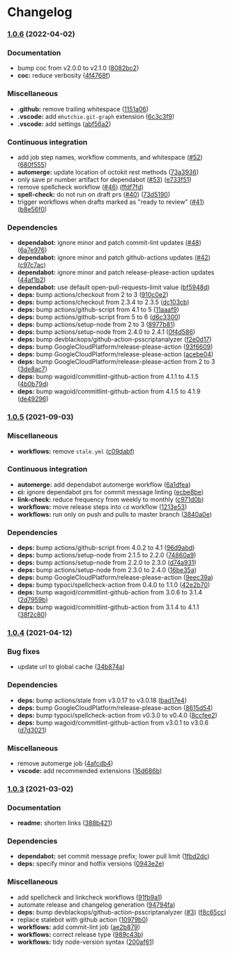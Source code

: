 # Changelog

### [1.0.6](https://github.com/Fdawgs/ford-sync-update-checker/compare/v1.0.5...v1.0.6) (2022-04-02)

### Documentation

-   bump coc from v2.0.0 to v2.1.0 ([8082bc2](https://github.com/Fdawgs/ford-sync-update-checker/commit/8082bc2e28f6390e9c646f37bd0e9c93f2d21ece))
-   **coc:** reduce verbosity ([4f4768f](https://github.com/Fdawgs/ford-sync-update-checker/commit/4f4768f0d6e87e4c1125c01933d663e1887e584e))

### Miscellaneous

-   **.github:** remove trailing whitespace ([1151a06](https://github.com/Fdawgs/ford-sync-update-checker/commit/1151a066bfb1c953e296971457d113daccbaba7c))
-   **.vscode:** add `mhutchie.git-graph` extension ([6c3c3f9](https://github.com/Fdawgs/ford-sync-update-checker/commit/6c3c3f9913c7024dd8d3f501b7db63a38129d985))
-   **.vscode:** add settings ([abf56a2](https://github.com/Fdawgs/ford-sync-update-checker/commit/abf56a2584acd087857b03a0adfcefd6124936f5))

### Continuous integration

-   add job step names, workflow comments, and whitespace ([#52](https://github.com/Fdawgs/ford-sync-update-checker/issues/52)) ([680f555](https://github.com/Fdawgs/ford-sync-update-checker/commit/680f555963acee15d9bca58ef4361d47e4d8bf8e))
-   **automerge:** update location of octokit rest methods ([73a3936](https://github.com/Fdawgs/ford-sync-update-checker/commit/73a3936d1db38ac906f162c2b5aa224611f5f1fe))
-   only save pr number artifact for dependabot ([#53](https://github.com/Fdawgs/ford-sync-update-checker/issues/53)) ([e733f51](https://github.com/Fdawgs/ford-sync-update-checker/commit/e733f5149a455cdc7b051766d6419af63d7bd6f3))
-   remove spellcheck workflow ([#46](https://github.com/Fdawgs/ford-sync-update-checker/issues/46)) ([ffdf7fd](https://github.com/Fdawgs/ford-sync-update-checker/commit/ffdf7fdfaa7f308462a0d0e407831f69d7a5a6a3))
-   **spell-check:** do not run on draft prs ([#40](https://github.com/Fdawgs/ford-sync-update-checker/issues/40)) ([73d5190](https://github.com/Fdawgs/ford-sync-update-checker/commit/73d51900cc68a93216e7326b2febf82ae46c92ee))
-   trigger workflows when drafts marked as "ready to review" ([#41](https://github.com/Fdawgs/ford-sync-update-checker/issues/41)) ([b8e56f0](https://github.com/Fdawgs/ford-sync-update-checker/commit/b8e56f0a51fa2ab0a40da550f2fd12de6cc95fc6))

### Dependencies

-   **dependabot:** ignore minor and patch commit-lint updates ([#48](https://github.com/Fdawgs/ford-sync-update-checker/issues/48)) ([6a7e976](https://github.com/Fdawgs/ford-sync-update-checker/commit/6a7e976b7e73fe73c74ba8a7d69875a7265b082d))
-   **dependabot:** ignore minor and patch github-actions updates ([#42](https://github.com/Fdawgs/ford-sync-update-checker/issues/42)) ([c97c7ac](https://github.com/Fdawgs/ford-sync-update-checker/commit/c97c7ac38bcd8cf1401227f1e44f02d17a182af8))
-   **dependabot:** ignore minor and patch release-please-action updates ([44af1b2](https://github.com/Fdawgs/ford-sync-update-checker/commit/44af1b2f0530f10e7a7e826de841d314fcc2f307))
-   **dependabot:** use default open-pull-requests-limit value ([bf5948d](https://github.com/Fdawgs/ford-sync-update-checker/commit/bf5948d59c6cf54174bcb68b84b6caba38f6324e))
-   **deps:** bump actions/checkout from 2 to 3 ([910c0e2](https://github.com/Fdawgs/ford-sync-update-checker/commit/910c0e2dc088236414c0d99929cc827c36884884))
-   **deps:** bump actions/checkout from 2.3.4 to 2.3.5 ([dc103cb](https://github.com/Fdawgs/ford-sync-update-checker/commit/dc103cbeae07353315b2a9f2ac86b98a2968e0b0))
-   **deps:** bump actions/github-script from 4.1 to 5 ([11aaaf9](https://github.com/Fdawgs/ford-sync-update-checker/commit/11aaaf9bf7ddb3aed6ed70791479bb773604ef6c))
-   **deps:** bump actions/github-script from 5 to 6 ([d6c3300](https://github.com/Fdawgs/ford-sync-update-checker/commit/d6c33007ffdbd5eff26e3db513195f2c6b65f7d1))
-   **deps:** bump actions/setup-node from 2 to 3 ([8977b81](https://github.com/Fdawgs/ford-sync-update-checker/commit/8977b81e8484b746a08167b0700b22b2d3871ca9))
-   **deps:** bump actions/setup-node from 2.4.0 to 2.4.1 ([0f4d586](https://github.com/Fdawgs/ford-sync-update-checker/commit/0f4d586120b56ed75a1fbf1164c31e56c355bbb3))
-   **deps:** bump devblackops/github-action-psscriptanalyzer ([f2e0d17](https://github.com/Fdawgs/ford-sync-update-checker/commit/f2e0d17733102d53c6ccc34fb70c4fd1677ec4c1))
-   **deps:** bump GoogleCloudPlatform/release-please-action ([93f6609](https://github.com/Fdawgs/ford-sync-update-checker/commit/93f6609ddf8eb0c757b37e38befc367e79dbc94a))
-   **deps:** bump GoogleCloudPlatform/release-please-action ([acebe04](https://github.com/Fdawgs/ford-sync-update-checker/commit/acebe042b0ad9f49c64d629fb9845b47b7163125))
-   **deps:** bump GoogleCloudPlatform/release-please-action from 2 to 3 ([3de8ac7](https://github.com/Fdawgs/ford-sync-update-checker/commit/3de8ac74d5c12e98f09a76c60c9e8e0aa8d23072))
-   **deps:** bump wagoid/commitlint-github-action from 4.1.1 to 4.1.5 ([4b0b79d](https://github.com/Fdawgs/ford-sync-update-checker/commit/4b0b79d5a1367215379921a69cda9967064b15f7))
-   **deps:** bump wagoid/commitlint-github-action from 4.1.5 to 4.1.9 ([de49296](https://github.com/Fdawgs/ford-sync-update-checker/commit/de492964a9d6cd0685adb4c2a777296ba4cf57ac))

### [1.0.5](https://github.com/Fdawgs/ford-sync-update-checker/compare/v1.0.4...v1.0.5) (2021-09-03)

### Miscellaneous

-   **workflows:** remove `stale.yml` ([c09dabf](https://github.com/Fdawgs/ford-sync-update-checker/commit/c09dabf212ad0a708ac3a3032eb617535cf21e04))

### Continuous integration

-   **automerge:** add dependabot automerge workflow ([6a1dfea](https://github.com/Fdawgs/ford-sync-update-checker/commit/6a1dfea2e98f8c043d23428bf20dc20f363ccd10))
-   **ci:** ignore dependabot prs for commit message linting ([ecbe8be](https://github.com/Fdawgs/ford-sync-update-checker/commit/ecbe8be9be183056d927f7ff7d25854adb522bcf))
-   **link-check:** reduce frequency from weekly to monthly ([c971d0b](https://github.com/Fdawgs/ford-sync-update-checker/commit/c971d0bc4db9bcdf9d98f67667162088e9aeb5fd))
-   **workflows:** move release steps into `cd` workflow ([1213e53](https://github.com/Fdawgs/ford-sync-update-checker/commit/1213e53155c8e73a8d843e45635c4209a2a5a914))
-   **workflows:** run only on push and pulls to master branch ([3840a0e](https://github.com/Fdawgs/ford-sync-update-checker/commit/3840a0ec57756a25f44f4d01aded1265e1380f11))

### Dependencies

-   **deps:** bump actions/github-script from 4.0.2 to 4.1 ([96d9abd](https://github.com/Fdawgs/ford-sync-update-checker/commit/96d9abdf693a3ca9337bbc5dc13f415fba3b4fad))
-   **deps:** bump actions/setup-node from 2.1.5 to 2.2.0 ([74860a9](https://github.com/Fdawgs/ford-sync-update-checker/commit/74860a9feed862fe862456c2ec279e0ec9fdee01))
-   **deps:** bump actions/setup-node from 2.2.0 to 2.3.0 ([d74a931](https://github.com/Fdawgs/ford-sync-update-checker/commit/d74a9315dafba8c2aeeb5345eab317f60c9c384a))
-   **deps:** bump actions/setup-node from 2.3.0 to 2.4.0 ([16be35a](https://github.com/Fdawgs/ford-sync-update-checker/commit/16be35a07a7e51baee74078978bf1bed6b417e69))
-   **deps:** bump GoogleCloudPlatform/release-please-action ([9eec39a](https://github.com/Fdawgs/ford-sync-update-checker/commit/9eec39a824b2a2a53f7eef1217a386662a5c1fe0))
-   **deps:** bump typoci/spellcheck-action from 0.4.0 to 1.1.0 ([42e2b70](https://github.com/Fdawgs/ford-sync-update-checker/commit/42e2b707e1a52409e4735a030b8d5a2e2e2c1c75))
-   **deps:** bump wagoid/commitlint-github-action from 3.0.6 to 3.1.4 ([2d7959b](https://github.com/Fdawgs/ford-sync-update-checker/commit/2d7959bb7857a2e1f506e01cc95d155c3cec78f0))
-   **deps:** bump wagoid/commitlint-github-action from 3.1.4 to 4.1.1 ([38f2c80](https://github.com/Fdawgs/ford-sync-update-checker/commit/38f2c8064dfbb2df59ea73a76f049db92e22481a))

### [1.0.4](https://github.com/Fdawgs/ford-sync-update-checker/compare/v1.0.3...v1.0.4) (2021-04-12)

### Bug fixes

-   update url to global cache ([34b874a](https://github.com/Fdawgs/ford-sync-update-checker/commit/34b874ab9be19796028c7df655607f6109c06acc))

### Dependencies

-   **deps:** bump actions/stale from v3.0.17 to v3.0.18 ([bad17e4](https://github.com/Fdawgs/ford-sync-update-checker/commit/bad17e472f713c986552f4a04c67a3eed9602472))
-   **deps:** bump GoogleCloudPlatform/release-please-action ([8615d54](https://github.com/Fdawgs/ford-sync-update-checker/commit/8615d5420a1aeb55928a9673217b227fe5479c6a))
-   **deps:** bump typoci/spellcheck-action from v0.3.0 to v0.4.0 ([8ccfee2](https://github.com/Fdawgs/ford-sync-update-checker/commit/8ccfee2f653206f97642f787f97bf5af7bd0c9aa))
-   **deps:** bump wagoid/commitlint-github-action from v3.0.1 to v3.0.6 ([d7d3021](https://github.com/Fdawgs/ford-sync-update-checker/commit/d7d30218e96dc31831b2326978e64a9817841988))

### Miscellaneous

-   remove automerge job ([4afcdb4](https://github.com/Fdawgs/ford-sync-update-checker/commit/4afcdb4f315b55cc6bd1acfc72045153f6b2e40c))
-   **vscode:** add recommended extensions ([16d686b](https://github.com/Fdawgs/ford-sync-update-checker/commit/16d686b036bc394c8e4c08f9ac4de709ebd8cfa1))

### [1.0.3](https://github.com/Fdawgs/ford-sync-update-checker/compare/v1.0.2...v1.0.3) (2021-03-02)

### Documentation

-   **readme:** shorten links ([388b421](https://github.com/Fdawgs/ford-sync-update-checker/commit/388b4215969946824fd65b9fe2be858af9e8e1cf))

### Dependencies

-   **dependabot:** set commit message prefix; lower pull limit ([1fbd2dc](https://github.com/Fdawgs/ford-sync-update-checker/commit/1fbd2dc4996488b0b398ae5ed293149d0500cc88))
-   **deps:** specify minor and hotfix versions ([0943e2e](https://github.com/Fdawgs/ford-sync-update-checker/commit/0943e2e1fa1e64dc65ca01d303625420b1d7c6f1))

### Miscellaneous

-   add spellcheck and linkcheck workflows ([91fb9a1](https://github.com/Fdawgs/ford-sync-update-checker/commit/91fb9a10692f76f464e159de123b092519e92a4a))
-   automate release and changelog generation ([94794fa](https://github.com/Fdawgs/ford-sync-update-checker/commit/94794fae6676e2eac2767df26fd311538a9f78e4))
-   **deps:** bump devblackops/github-action-psscriptanalyzer ([#3](https://github.com/Fdawgs/ford-sync-update-checker/issues/3)) ([f8c65cc](https://github.com/Fdawgs/ford-sync-update-checker/commit/f8c65cc8ef35e9b0770474bc0b2b6e22fe60e5b2))
-   replace stalebot with github action ([10979b0](https://github.com/Fdawgs/ford-sync-update-checker/commit/10979b0debc646c66f0079d7e4638ac40d123cc2))
-   **workflows:** add commit-lint job ([ae2b879](https://github.com/Fdawgs/ford-sync-update-checker/commit/ae2b8792fea4994dc2c780fa82c7fb0b0f6d9f29))
-   **workflows:** correct release type ([989c43b](https://github.com/Fdawgs/ford-sync-update-checker/commit/989c43bef3e1b4bb9a6fc172c5a563aa45b53ee6))
-   **workflows:** tidy node-version syntax ([200af61](https://github.com/Fdawgs/ford-sync-update-checker/commit/200af61ea7568552909c6845545a11f01fea6e01))
